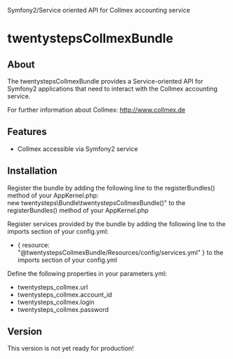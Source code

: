 Symfony2/Service oriented API for Collmex accounting service

# twentystepsCollmexBundle

## About

The twentystepsCollmexBundle provides a Service-oriented API for Symfony2 applications that need to interact with the Collmex accounting service.

For further information about Collmex: http://www.collmex.de

## Features

* Collmex accessible via Symfony2 service

## Installation

Register the bundle by adding the following line to the registerBundles() method of your AppKernel.php:  
new twentysteps\Bundle\twentystepsCollmexBundle()" to the registerBundles() method of your AppKernel.php

Register services provided by the bundle by adding the following line to the imports section of your config.yml:  
- { resource: "@twentystepsCollmexBundle/Resources/config/services.yml" } to the imports section of your config.yml

Define the following properties in your parameters.yml:  
* twentysteps_collmex.url
* twentysteps_collmex.account_id
* twentysteps_collmex.login
* twentysteps_collmex.password

## Version

This version is not yet ready for production!